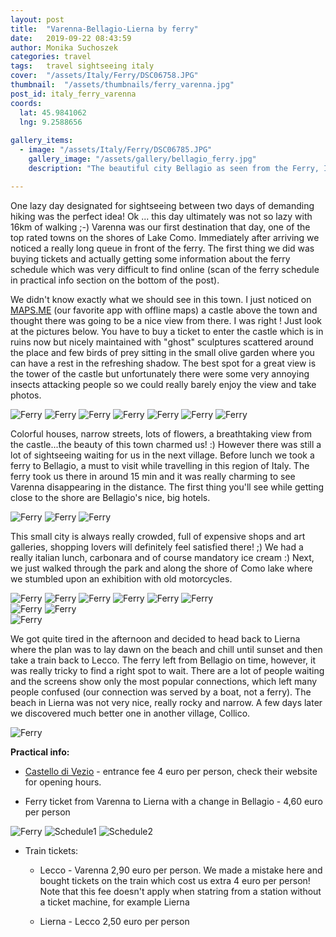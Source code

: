 ```yaml
---
layout: post
title:  "Varenna-Bellagio-Lierna by ferry"
date:   2019-09-22 08:43:59
author: Monika Suchoszek
categories: travel
tags:	travel sightseeing italy 
cover:  "/assets/Italy/Ferry/DSC06758.JPG"
thumbnail:  "/assets/thumbnails/ferry_varenna.jpg"
post_id: italy_ferry_varenna
coords:
  lat: 45.9841062
  lng: 9.2588656
  
gallery_items:
  - image: "/assets/Italy/Ferry/DSC06785.JPG"
    gallery_image: "/assets/gallery/bellagio_ferry.jpg"
    description: "The beautiful city Bellagio as seen from the Ferry, Italy."

---
```

One lazy day designated for sightseeing between two days of demanding hiking was the perfect idea! Ok ... this day ultimately was not so lazy with 16km of walking ;-)
Varenna was our first destination that day, one of the top rated towns on the shores of Lake Como. Immediately after arriving we noticed a really long queue in front of the ferry.
The first thing we did was buying tickets and actually getting some information about the ferry schedule which was very difficult to find online (scan of the ferry schedule
in practical info section on the bottom of the post).

We didn't know exactly what we should see in this town. I just noticed on [MAPS.ME](https://maps.me/) (our favorite app with offline maps) a castle above the town and thought
there was going to be a nice view from there. I was right ! Just look at the pictures below. You have to buy a ticket to enter the castle which is in ruins now but nicely maintained with 
"ghost" sculptures scattered around the place and few birds of prey sitting in the small olive garden where you can have a rest in the refreshing shadow. The best spot for a great
view is the tower of the castle but unfortunately there were some very annoying insects attacking people so we could really barely enjoy the view and take photos. 
 
<img src="/assets/Italy/Ferry/DSC06732.JPG" alt="Ferry" />

<img src="/assets/Italy/Ferry/DSC06738.JPG" alt="Ferry" />

<img src="/assets/Italy/Ferry/DSC06756.JPG" alt="Ferry" />

<img src="/assets/Italy/Ferry/DSC06758.JPG" alt="Ferry" />

<img src="/assets/Italy/Ferry/DSC06764.JPG" alt="Ferry" />

<img src="/assets/Italy/Ferry/DSC06769.JPG" alt="Ferry" />

<img src="/assets/Italy/Ferry/DSC06772.JPG" alt="Ferry" />

Colorful houses, narrow streets, lots of flowers, a breathtaking view from the castle...the beauty of this town charmed us! :) However there was still a lot of sightseeing waiting
for us in the next village. Before lunch we took a ferry to Bellagio, a must to visit while travelling in this region of Italy. The ferry took us there in around 15 min and it was really charming to see 
Varenna disappearing in the distance.  The first thing you'll see while getting close to the shore are Bellagio's nice, big hotels.

<img src="/assets/Italy/Ferry/DSC06804.JPG" alt="Ferry" />

<img src="/assets/Italy/Ferry/DSC06807.JPG" alt="Ferry" />

<img src="/assets/Italy/Ferry/DSC06814.JPG" alt="Ferry" />

This small city is always really crowded, full of expensive shops and art galleries, shopping lovers will definitely feel satisfied there! ;)  We had a really italian lunch, carbonara
and of course mandatory ice cream :) Next, we just walked through the park and along the shore of Como lake where we stumbled upon an exhibition with old motorcycles. 

<img src="/assets/Italy/Ferry/DSC06785.JPG" alt="Ferry" />

<img src="/assets/Italy/Ferry/DSC06797.JPG" alt="Ferry" />

<img src="/assets/Italy/Ferry/DSC06799.JPG" alt="Ferry" />

<img src="/assets/Italy/Ferry/DSC06817.JPG" alt="Ferry" />

<img src="/assets/Italy/Ferry/DSC06820.JPG" alt="Ferry" />

<img src="/assets/Italy/Ferry/DSC06782.JPG" alt="Ferry" />

<div class="row">
  <img src="/assets/Italy/Ferry/DSC06818.JPG" class="column-50" alt="Ferry" />
  <img src="/assets/Italy/Ferry/DSC06821.JPG" class="column-50" alt="Ferry" />
</div>

<img src="/assets/Italy/Ferry/DSC06823.JPG" alt="Ferry" />

We got quite tired in the afternoon and decided to head back to Lierna where the plan was to lay dawn on the beach and chill until sunset and then take a train back to Lecco.
The ferry left from Bellagio on time, however, it was really tricky to find a right spot to wait. There are a lot of people waiting and the screens show only the most popular connections, which left
many people confused (our connection was served by a boat, not a ferry). The beach in Lierna was not very nice, really rocky and narrow. A few days later we discovered much better one in another 
village, Collico.

<img src="/assets/Italy/Ferry/DSC06825.JPG" alt="Ferry" />


__Practical info:__

  * [Castello di Vezio](http://www.castellodivezio.it/EN/home-en.html)  - entrance fee 4 euro per person, check their website for opening hours. 

  * Ferry ticket from Varenna to Lierna with a change in Bellagio - 4,60 euro per person

<img src="/assets/Italy/Ferry/DSC06776.JPG" alt="Ferry" />


<img src="/assets/Italy/Ferry/IMG_20200112_schedule1.jpg" alt="Schedule1" />


<img src="/assets/Italy/Ferry/IMG_20200112_schedule2.jpg" alt="Schedule2" />

  * Train tickets:

    * Lecco - Varenna 2,90 euro per person. We made a mistake here and bought tickets on the train which cost us extra 4 euro 
per person! Note that this fee doesn't apply when statring from a station without a ticket machine, for example Lierna  
	  
    * Lierna - Lecco 2,50 euro per person





